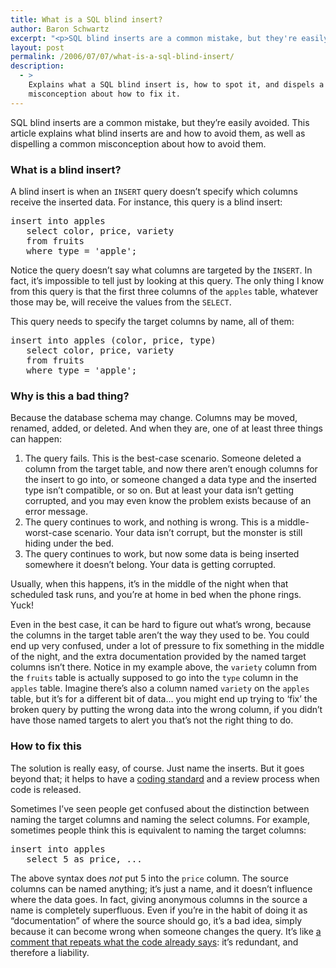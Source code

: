 ```yaml
---
title: What is a SQL blind insert?
author: Baron Schwartz
excerpt: "<p>SQL blind inserts are a common mistake, but they're easily avoided.  This article explains what blind inserts are and how to avoid them, as well as dispelling a common misconception about how to avoid them.</p>"
layout: post
permalink: /2006/07/07/what-is-a-sql-blind-insert/
description:
  - >
    Explains what a SQL blind insert is, how to spot it, and dispels a common
    misconception about how to fix it.
---
```

SQL blind inserts are a common mistake, but they&#8217;re easily avoided. This article explains what blind inserts are and how to avoid them, as well as dispelling a common misconception about how to avoid them.

### What is a blind insert?

A blind insert is when an `INSERT` query doesn&#8217;t specify which columns receive the inserted data. For instance, this query is a blind insert:

<pre>insert into apples
   select color, price, variety
   from fruits
   where type = 'apple';</pre>

Notice the query doesn&#8217;t say what columns are targeted by the `INSERT`. In fact, it&#8217;s impossible to tell just by looking at this query. The only thing I know from this query is that the first three columns of the `apples` table, whatever those may be, will receive the values from the `SELECT`.

This query needs to specify the target columns by name, all of them:

<pre>insert into apples (color, price, type)
   select color, price, variety
   from fruits
   where type = 'apple';</pre>

### Why is this a bad thing?

Because the database schema may change. Columns may be moved, renamed, added, or deleted. And when they are, one of at least three things can happen:

1.  The query fails. This is the best-case scenario. Someone deleted a column from the target table, and now there aren&#8217;t enough columns for the insert to go into, or someone changed a data type and the inserted type isn&#8217;t compatible, or so on. But at least your data isn&#8217;t getting corrupted, and you may even know the problem exists because of an error message.
2.  The query continues to work, and nothing is wrong. This is a middle-worst-case scenario. Your data isn&#8217;t corrupt, but the monster is still hiding under the bed.
3.  The query continues to work, but now some data is being inserted somewhere it doesn&#8217;t belong. Your data is getting corrupted.

Usually, when this happens, it&#8217;s in the middle of the night when that scheduled task runs, and you&#8217;re at home in bed when the phone rings. Yuck!

Even in the best case, it can be hard to figure out what&#8217;s wrong, because the columns in the target table aren&#8217;t the way they used to be. You could end up very confused, under a lot of pressure to fix something in the middle of the night, and the extra documentation provided by the named target columns isn&#8217;t there. Notice in my example above, the `variety` column from the `fruits` table is actually supposed to go into the `type` column in the `apples` table. Imagine there&#8217;s also a column named `variety` on the `apples` table, but it&#8217;s for a different bit of data&#8230; you might end up trying to &#8216;fix&#8217; the broken query by putting the wrong data into the wrong column, if you didn&#8217;t have those named targets to alert you that&#8217;s not the right thing to do.

### How to fix this

The solution is really easy, of course. Just name the inserts. But it goes beyond that; it helps to have a [coding standard][1] and a review process when code is released.

Sometimes I&#8217;ve seen people get confused about the distinction between naming the target columns and naming the select columns. For example, sometimes people think this is equivalent to naming the target columns:

<pre>insert into apples
   select 5 as price, ...</pre>

The above syntax does *not* put 5 into the `price` column. The source columns can be named anything; it&#8217;s just a name, and it doesn&#8217;t influence where the data goes. In fact, giving anonymous columns in the source a name is completely superfluous. Even if you&#8217;re in the habit of doing it as &#8220;documentation&#8221; of where the source should go, it&#8217;s a bad idea, simply because it can become wrong when someone changes the query. It&#8217;s like [a comment that repeats what the code already says][2]: it&#8217;s redundant, and therefore a liability.

 [1]: /blog/2006/04/26/sql-coding-standards/
 [2]: /blog/2005/12/10/tell-me-why-not-what/